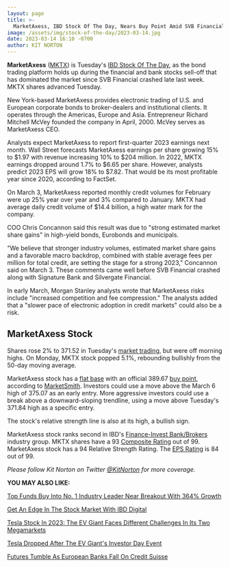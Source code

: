 ```yaml
---
layout: page
title: >-
  MarketAxess, IBD Stock Of The Day, Nears Buy Point Amid SVB Financial Crash
image: /assets/img/stock-of-the-day/2023-03-14.jpg
date: 2023-03-14 16:10 -0700
author: KIT NORTON
---
```







**MarketAxess** ([MKTX](https://research.investors.com/quote.aspx?symbol=MKTX)) is Tuesday's [IBD Stock Of The Day](https://www.investors.com/category/research/ibd-stock-of-the-day/), as the bond trading platform holds up during the financial and bank stocks sell-off that has dominated the market since SVB Financial crashed late last week. MKTX shares advanced Tuesday.




New York-based MarketAxess provides electronic trading of U.S. and European corporate bonds to broker-dealers and institutional clients. It operates through the Americas, Europe and Asia. Entrepreneur Richard Mitchell McVey founded the company in April, 2000. McVey serves as MarketAxess CEO.


Analysts expect MarketAxess to report first-quarter 2023 earnings next month. Wall Street forecasts MarketAxess earnings per share growing 15% to $1.97 with revenue increasing 10% to $204 million. In 2022, MKTX earnings dropped around 1.7% to $6.65 per share. However, analysts predict 2023 EPS will grow 18% to $7.82. That would be its most profitable year since 2020, according to FactSet.


On March 3, MarketAxess reported monthly credit volumes for February were up 25% year over year and 3% compared to January. MKTX had average daily credit volume of $14.4 billion, a high water mark for the company.


COO Chris Concannon said this result was due to "strong estimated market share gains" in high-yield bonds, Eurobonds and municipals.


"We believe that stronger industry volumes, estimated market share gains and a favorable macro backdrop, combined with stable average fees per million for total credit, are setting the stage for a strong 2023," Concannon said on March 3. These comments came well before SVB Financial crashed along with Signature Bank and Silvergate Financial.


In early March, Morgan Stanley analysts wrote that MarketAxess risks include "increased competition and fee compression." The analysts added that a "slower pace of electronic adoption in credit markets" could also be a risk.


MarketAxess Stock
-----------------


Shares rose 2% to 371.52 in Tuesday's [market trading](https://www.investors.com/market-trend/stock-market-today/stock-market-today-market-trends-best-stocks-buy-watch/), but were off morning highs. On Monday, MKTX stock popped 5.1%, rebounding bullishly from the 50-day moving average.


MarketAxess stock has a [flat base](https://www.investors.com/how-to-invest/investors-corner/what-is-a-flat-base-skechers-stock-skx/) with an official 389.67 [buy point](https://www.investors.com/how-to-invest/investors-corner/apple-stock-set-up-proper-buy-point-before-big-rally/), according to [MarketSmith](https://marketsmith.investors.com/mstool?symbol=CPA&source=sitemarketcondition). Investors could use a move above the March 6 high of 375.07 as an early entry. More aggressive investors could use a break above a downward-sloping trendline, using a move above Tuesday's 371.84 high as a specific entry.


The stock's relative strength line is also at its high, a bullish sign.



MarketAxess stock ranks second in IBD's [Finance-Invest Bank/Brokers](https://research.investors.com/stock-checkup/nasdaq-marketaxess-holdings-mktx.aspx) industry group. MKTX shares have a 93 [Composite Rating](https://www.investors.com/how-to-invest/investors-corner/stocks-to-buy-and-watch-ibd-composite-rating-top-growth-stocks/) out of 99. MarketAxess stock has a 94 Relative Strength Rating. The [EPS Rating](https://www.investors.com/how-to-invest/investors-corner/eps-rating-is-key-to-picking-great-stocks/) is 84 out of 99.


*Please follow Kit Norton on Twitter [@KitNorton](https://twitter.com/KitNorton) for more coverage.*


**YOU MAY ALSO LIKE:**


[Top Funds Buy Into No. 1 Industry Leader Near Breakout With 364% Growth](https://www.investors.com/research/ibd-stock-analysis/management-consulting-firm-resources-connection-nears-buy-point-on-364-earnings-growth/)


[Get An Edge In The Stock Market With IBD Digital](https://get.investors.com/ibd/?src=APA1BQ)


[Tesla Stock In 2023: The EV Giant Faces Different Challenges In Its Two Megamarkets](https://www.investors.com/news/tesla-stock-2023-forecast-reveals-a-tale-of-two-challenging-ev-megamarkets/)


[Tesla Dropped After The EV Giant's Investor Day Event](https://www.investors.com/news/tesla-investor-day-whats-on-tap-for-elon-musks-big-master-plan-3-party/)


[Futures Tumble As European Banks Fall On Credit Suisse](https://www.investors.com/market-trend/stock-market-today/dow-jones-futures-fall-as-credit-suisse-triggers-european-bank-sell-off/)




